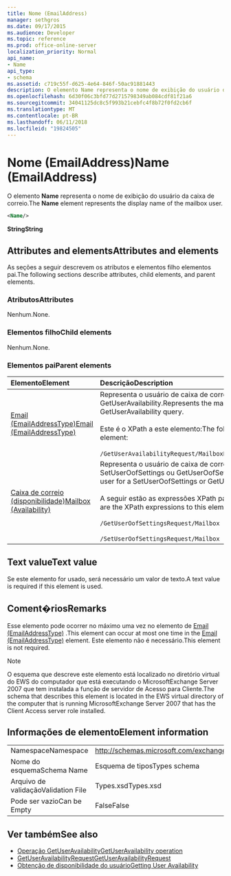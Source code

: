 ```yaml
---
title: Nome (EmailAddress)
manager: sethgros
ms.date: 09/17/2015
ms.audience: Developer
ms.topic: reference
ms.prod: office-online-server
localization_priority: Normal
api_name:
- Name
api_type:
- schema
ms.assetid: c719c55f-d625-4e64-846f-50ac91881443
description: O elemento Name representa o nome de exibição do usuário da caixa de correio.
ms.openlocfilehash: 6d30f06c3bfd77d2715798349ab084cdf81f21a6
ms.sourcegitcommit: 34041125dc8c5f993b21cebfc4f8b72f0fd2cb6f
ms.translationtype: MT
ms.contentlocale: pt-BR
ms.lasthandoff: 06/11/2018
ms.locfileid: "19824505"
---
```

# <a name="name-emailaddress"></a><span data-ttu-id="8ff78-103">Nome (EmailAddress)</span><span class="sxs-lookup"><span data-stu-id="8ff78-103">Name (EmailAddress)</span></span>

<span data-ttu-id="8ff78-104">O elemento **Name** representa o nome de exibição do usuário da caixa de correio.</span><span class="sxs-lookup"><span data-stu-id="8ff78-104">The **Name** element represents the display name of the mailbox user.</span></span> 
  
```xml
<Name/>
```

<span data-ttu-id="8ff78-105">**String**</span><span class="sxs-lookup"><span data-stu-id="8ff78-105">**String**</span></span>

## <a name="attributes-and-elements"></a><span data-ttu-id="8ff78-106">Attributes and elements</span><span class="sxs-lookup"><span data-stu-id="8ff78-106">Attributes and elements</span></span>

<span data-ttu-id="8ff78-107">As seções a seguir descrevem os atributos e elementos filho elementos pai.</span><span class="sxs-lookup"><span data-stu-id="8ff78-107">The following sections describe attributes, child elements, and parent elements.</span></span>
  
### <a name="attributes"></a><span data-ttu-id="8ff78-108">Atributos</span><span class="sxs-lookup"><span data-stu-id="8ff78-108">Attributes</span></span>

<span data-ttu-id="8ff78-109">Nenhum.</span><span class="sxs-lookup"><span data-stu-id="8ff78-109">None.</span></span>
  
### <a name="child-elements"></a><span data-ttu-id="8ff78-110">Elementos filho</span><span class="sxs-lookup"><span data-stu-id="8ff78-110">Child elements</span></span>

<span data-ttu-id="8ff78-111">Nenhum.</span><span class="sxs-lookup"><span data-stu-id="8ff78-111">None.</span></span>
  
### <a name="parent-elements"></a><span data-ttu-id="8ff78-112">Elementos pai</span><span class="sxs-lookup"><span data-stu-id="8ff78-112">Parent elements</span></span>

|<span data-ttu-id="8ff78-113">**Elemento**</span><span class="sxs-lookup"><span data-stu-id="8ff78-113">**Element**</span></span>|<span data-ttu-id="8ff78-114">**Descrição**</span><span class="sxs-lookup"><span data-stu-id="8ff78-114">**Description**</span></span>|
|:-----|:-----|
|[<span data-ttu-id="8ff78-115">Email (EmailAddressType)</span><span class="sxs-lookup"><span data-stu-id="8ff78-115">Email (EmailAddressType)</span></span>](email-emailaddresstype.md) <br/> |<span data-ttu-id="8ff78-116">Representa o usuário de caixa de correio para uma consulta GetUserAvailability.</span><span class="sxs-lookup"><span data-stu-id="8ff78-116">Represents the mailbox user for a GetUserAvailability query.</span></span>  <br/> <br/><span data-ttu-id="8ff78-117">Este é o XPath a este elemento:</span><span class="sxs-lookup"><span data-stu-id="8ff78-117">The following is the XPath to this element:</span></span>  <br/><br/>  `/GetUserAvailabilityRequest/MailboxDataArray/MailboxData[i]/Email` <br/> |
|[<span data-ttu-id="8ff78-118">Caixa de correio (disponibilidade)</span><span class="sxs-lookup"><span data-stu-id="8ff78-118">Mailbox (Availability)</span></span>](mailbox-availability.md) <br/> | <span data-ttu-id="8ff78-119">Representa o usuário de caixa de correio para uma solicitação SetUserOofSettings ou GetUserOofSettings.</span><span class="sxs-lookup"><span data-stu-id="8ff78-119">Represents the mailbox user for a SetUserOofSettings or GetUserOofSettings request.</span></span>  <br/><br/>  <span data-ttu-id="8ff78-120">A seguir estão as expressões XPath para esse elemento:</span><span class="sxs-lookup"><span data-stu-id="8ff78-120">The following are the XPath expressions to this element:</span></span>  <br/><br/>  `/GetUserOofSettingsRequest/Mailbox` <br/><br/>  `/SetUserOofSettingsRequest/Mailbox` <br/> |
   
## <a name="text-value"></a><span data-ttu-id="8ff78-121">Text value</span><span class="sxs-lookup"><span data-stu-id="8ff78-121">Text value</span></span>

<span data-ttu-id="8ff78-122">Se este elemento for usado, será necessário um valor de texto.</span><span class="sxs-lookup"><span data-stu-id="8ff78-122">A text value is required if this element is used.</span></span>
  
## <a name="remarks"></a><span data-ttu-id="8ff78-123">Coment�rios</span><span class="sxs-lookup"><span data-stu-id="8ff78-123">Remarks</span></span>

<span data-ttu-id="8ff78-124">Esse elemento pode ocorrer no máximo uma vez no elemento de [Email (EmailAddressType)](email-emailaddresstype.md) .</span><span class="sxs-lookup"><span data-stu-id="8ff78-124">This element can occur at most one time in the [Email (EmailAddressType)](email-emailaddresstype.md) element.</span></span> <span data-ttu-id="8ff78-125">Este elemento não é necessário.</span><span class="sxs-lookup"><span data-stu-id="8ff78-125">This element is not required.</span></span> 
  
> [!NOTE]
> <span data-ttu-id="8ff78-126">O esquema que descreve este elemento está localizado no diretório virtual do EWS do computador que está executando o MicrosoftExchange Server 2007 que tem instalada a função de servidor de Acesso para Cliente.</span><span class="sxs-lookup"><span data-stu-id="8ff78-126">The schema that describes this element is located in the EWS virtual directory of the computer that is running MicrosoftExchange Server 2007 that has the Client Access server role installed.</span></span> 
  
## <a name="element-information"></a><span data-ttu-id="8ff78-127">Informações de elemento</span><span class="sxs-lookup"><span data-stu-id="8ff78-127">Element information</span></span>

|||
|:-----|:-----|
|<span data-ttu-id="8ff78-128">Namespace</span><span class="sxs-lookup"><span data-stu-id="8ff78-128">Namespace</span></span>  <br/> |http://schemas.microsoft.com/exchange/services/2006/types  <br/> |
|<span data-ttu-id="8ff78-129">Nome do esquema</span><span class="sxs-lookup"><span data-stu-id="8ff78-129">Schema Name</span></span>  <br/> |<span data-ttu-id="8ff78-130">Esquema de tipos</span><span class="sxs-lookup"><span data-stu-id="8ff78-130">Types schema</span></span>  <br/> |
|<span data-ttu-id="8ff78-131">Arquivo de validação</span><span class="sxs-lookup"><span data-stu-id="8ff78-131">Validation File</span></span>  <br/> |<span data-ttu-id="8ff78-132">Types.xsd</span><span class="sxs-lookup"><span data-stu-id="8ff78-132">Types.xsd</span></span>  <br/> |
|<span data-ttu-id="8ff78-133">Pode ser vazio</span><span class="sxs-lookup"><span data-stu-id="8ff78-133">Can be Empty</span></span>  <br/> |<span data-ttu-id="8ff78-134">False</span><span class="sxs-lookup"><span data-stu-id="8ff78-134">False</span></span>  <br/> |
   
## <a name="see-also"></a><span data-ttu-id="8ff78-135">Ver também</span><span class="sxs-lookup"><span data-stu-id="8ff78-135">See also</span></span>

- [<span data-ttu-id="8ff78-136">Operação GetUserAvailability</span><span class="sxs-lookup"><span data-stu-id="8ff78-136">GetUserAvailability operation</span></span>](getuseravailability-operation.md)
- [<span data-ttu-id="8ff78-137">GetUserAvailabilityRequest</span><span class="sxs-lookup"><span data-stu-id="8ff78-137">GetUserAvailabilityRequest</span></span>](getuseravailabilityrequest.md)
- [<span data-ttu-id="8ff78-138">Obtenção de disponibilidade do usuário</span><span class="sxs-lookup"><span data-stu-id="8ff78-138">Getting User Availability</span></span>](http://msdn.microsoft.com/library/d4133fcb-9b0f-4e6b-aadf-a389da83516a%28Office.15%29.aspx)

